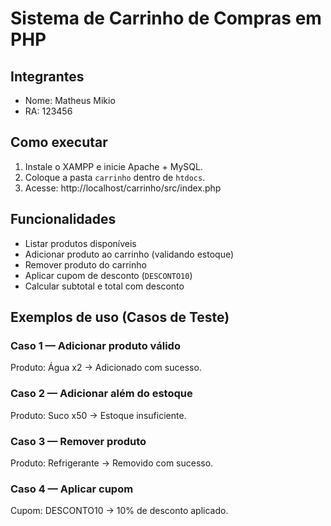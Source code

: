 # Sistema de Carrinho de Compras em PHP

## Integrantes
- Nome: Matheus Mikio
- RA: 123456

## Como executar
1. Instale o XAMPP e inicie Apache + MySQL.
2. Coloque a pasta `carrinho` dentro de `htdocs`.
3. Acesse: http://localhost/carrinho/src/index.php

## Funcionalidades
- Listar produtos disponíveis
- Adicionar produto ao carrinho (validando estoque)
- Remover produto do carrinho
- Aplicar cupom de desconto (`DESCONTO10`)
- Calcular subtotal e total com desconto

## Exemplos de uso (Casos de Teste)

### Caso 1 — Adicionar produto válido
Produto: Água x2 → Adicionado com sucesso.

### Caso 2 — Adicionar além do estoque
Produto: Suco x50 → Estoque insuficiente.

### Caso 3 — Remover produto
Produto: Refrigerante → Removido com sucesso.

### Caso 4 — Aplicar cupom
Cupom: DESCONTO10 → 10% de desconto aplicado.
